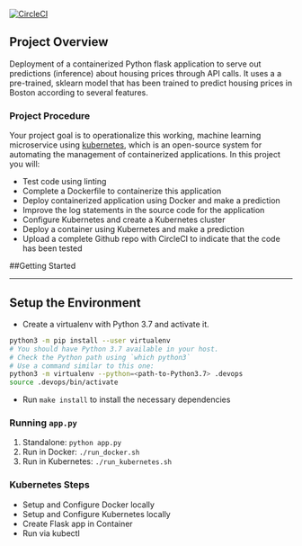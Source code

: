 [![CircleCI](https://dl.circleci.com/status-badge/img/gh/taiwoadeleke/udacity_kubectl_Ml_Microservice_project/tree/main.svg?style=svg)](https://dl.circleci.com/status-badge/redirect/gh/taiwoadeleke/udacity_kubectl_Ml_Microservice_project/tree/main)

## Project Overview

Deployment of a containerized Python flask application to serve out predictions (inference) about housing prices through API calls. It uses a a pre-trained, sklearn model that has been trained to predict housing prices in Boston according to several features.

### Project Procedure

Your project goal is to operationalize this working, machine learning microservice using [kubernetes](https://kubernetes.io/), which is an open-source system for automating the management of containerized applications. In this project you will:
* Test code using linting
* Complete a Dockerfile to containerize this application
* Deploy containerized application using Docker and make a prediction
* Improve the log statements in the source code for the application
* Configure Kubernetes and create a Kubernetes cluster
* Deploy a container using Kubernetes and make a prediction
* Upload a complete Github repo with CircleCI to indicate that the code has been tested



##Getting Started

---

## Setup the Environment

* Create a virtualenv with Python 3.7 and activate it.  
```bash
python3 -m pip install --user virtualenv
# You should have Python 3.7 available in your host. 
# Check the Python path using `which python3`
# Use a command similar to this one:
python3 -m virtualenv --python=<path-to-Python3.7> .devops
source .devops/bin/activate
```
* Run `make install` to install the necessary dependencies

### Running `app.py`

1. Standalone:  `python app.py`
2. Run in Docker:  `./run_docker.sh`
3. Run in Kubernetes:  `./run_kubernetes.sh`

### Kubernetes Steps

* Setup and Configure Docker locally
* Setup and Configure Kubernetes locally
* Create Flask app in Container
* Run via kubectl
